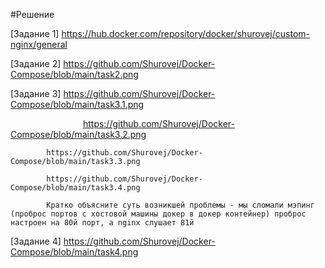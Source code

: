 #Решение

[Задание 1] https://hub.docker.com/repository/docker/shurovej/custom-nginx/general

[Задание 2] https://github.com/Shurovej/Docker-Compose/blob/main/task2.png

[Задание 3] https://github.com/Shurovej/Docker-Compose/blob/main/task3.1.png

         https://github.com/Shurovej/Docker-Compose/blob/main/task3.2.png
            
            https://github.com/Shurovej/Docker-Compose/blob/main/task3.3.png
            
            https://github.com/Shurovej/Docker-Compose/blob/main/task3.4.png
            
            Кратко объясните суть возникшей проблемы - мы сломали мэпинг (проброс портов с хостовой машины докер в докер контейнер) проброс настроен на 80й порт, а nginx слушает 81й

[Задание 4] https://github.com/Shurovej/Docker-Compose/blob/main/task4.png
